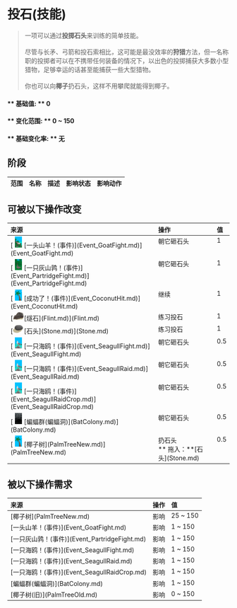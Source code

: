 # 投石(技能)  
> 一项可以通过<b>投掷石头</b>来训练的简单技能。<br><br>尽管与长矛、弓箭和投石索相比，这可能是最没效率的<b>狩猎</b>方法，但一名称职的投掷者可以在不携带任何装备的情况下，以出色的投掷捕获大多数小型猎物，足够幸运的话甚至能捕获一些大型猎物。<br><br>你也可以向<b>椰子</b>扔石头，这样不用攀爬就能得到椰子。  
  
#### ** 基础值: ** 0   
#### ** 变化范围: ** 0 ~ 150  
#### ** 基础变化率: ** 无   
## 阶段  
<table class="table table-bordered"><thead><tr ><th  style="text-align:left;vertical-align:top;" >范围</th><th  style="text-align:left;vertical-align:top;" >名称</th><th  style="text-align:left;vertical-align:top;" >描述</th><th  style="text-align:left;vertical-align:top;" >影响状态</th><th  style="text-align:left;vertical-align:top;" >影响动作</th></tr></thead></tbody></table>  
  
## 可被以下操作改变  
<table class="table table-bordered"><thead><tr ><th  style="text-align:left;vertical-align:top;" >来源</th><th  style="text-align:left;vertical-align:top;" >操作</th><th  style="text-align:left;vertical-align:top;" >值</th></tr></thead><tr ><td  style="text-align:left;vertical-align:top;" >[<div style="width:25px;display:inline-block;text-align:center"><img decoding="async" src="Sprite/GoatEvent.png" href="a.md" style="max-width:25px;max-height:25px;"></div>[一头山羊！(事件)](Event_GoatFight.md)](Event_GoatFight.md)</td><td  style="text-align:left;vertical-align:top;" >朝它砸石头</td><td  style="text-align:left;vertical-align:top;" >1</td></tr><tr ><td  style="text-align:left;vertical-align:top;" >[<div style="width:25px;display:inline-block;text-align:center"><img decoding="async" src="Sprite/PartridgeEvent.png" href="a.md" style="max-width:25px;max-height:25px;"></div>[一只灰山鹑！(事件)](Event_PartridgeFight.md)](Event_PartridgeFight.md)</td><td  style="text-align:left;vertical-align:top;" >朝它砸石头</td><td  style="text-align:left;vertical-align:top;" >1</td></tr><tr ><td  style="text-align:left;vertical-align:top;" >[<div style="width:25px;display:inline-block;text-align:center"><img decoding="async" src="Sprite/PalmTree.png" href="a.md" style="max-width:25px;max-height:25px;"></div>[成功了！(事件)](Event_CoconutHit.md)](Event_CoconutHit.md)</td><td  style="text-align:left;vertical-align:top;" >继续</td><td  style="text-align:left;vertical-align:top;" >1</td></tr><tr ><td  style="text-align:left;vertical-align:top;" >[<div style="width:25px;display:inline-block;text-align:center"><img decoding="async" src="Sprite/Flint.png" href="a.md" style="max-width:25px;max-height:25px;"></div>[燧石](Flint.md)](Flint.md)</td><td  style="text-align:left;vertical-align:top;" >练习投石</td><td  style="text-align:left;vertical-align:top;" >1</td></tr><tr ><td  style="text-align:left;vertical-align:top;" >[<div style="width:25px;display:inline-block;text-align:center"><img decoding="async" src="Sprite/Stone.png" href="a.md" style="max-width:25px;max-height:25px;"></div>[石头](Stone.md)](Stone.md)</td><td  style="text-align:left;vertical-align:top;" >练习投石</td><td  style="text-align:left;vertical-align:top;" >1</td></tr><tr ><td  style="text-align:left;vertical-align:top;" >[<div style="width:25px;display:inline-block;text-align:center"><img decoding="async" src="Sprite/Seagull.png" href="a.md" style="max-width:25px;max-height:25px;"></div>[一只海鸥！(事件)](Event_SeagullFight.md)](Event_SeagullFight.md)</td><td  style="text-align:left;vertical-align:top;" >朝它砸石头</td><td  style="text-align:left;vertical-align:top;" >0.5</td></tr><tr ><td  style="text-align:left;vertical-align:top;" >[<div style="width:25px;display:inline-block;text-align:center"><img decoding="async" src="Sprite/Seagull.png" href="a.md" style="max-width:25px;max-height:25px;"></div>[一只海鸥！(事件)](Event_SeagullRaid.md)](Event_SeagullRaid.md)</td><td  style="text-align:left;vertical-align:top;" >朝它砸石头</td><td  style="text-align:left;vertical-align:top;" >0.5</td></tr><tr ><td  style="text-align:left;vertical-align:top;" >[<div style="width:25px;display:inline-block;text-align:center"><img decoding="async" src="Sprite/Seagull.png" href="a.md" style="max-width:25px;max-height:25px;"></div>[一只海鸥！(事件)](Event_SeagullRaidCrop.md)](Event_SeagullRaidCrop.md)</td><td  style="text-align:left;vertical-align:top;" >朝它砸石头</td><td  style="text-align:left;vertical-align:top;" >0.5</td></tr><tr ><td  style="text-align:left;vertical-align:top;" >[<div style="width:25px;display:inline-block;text-align:center"><img decoding="async" src="Sprite/BatColony.png" href="a.md" style="max-width:25px;max-height:25px;"></div>[蝙蝠群(蝙蝠洞)](BatColony.md)](BatColony.md)</td><td  style="text-align:left;vertical-align:top;" >朝它砸石头</td><td  style="text-align:left;vertical-align:top;" >0.5</td></tr><tr ><td  style="text-align:left;vertical-align:top;" >[<div style="width:25px;display:inline-block;text-align:center"><img decoding="async" src="Sprite/PalmTree.png" href="a.md" style="max-width:25px;max-height:25px;"></div>[椰子树](PalmTreeNew.md)](PalmTreeNew.md)</td><td  style="text-align:left;vertical-align:top;" >扔石头<br>** 拖入：**[石头](Stone.md)</td><td  style="text-align:left;vertical-align:top;" >0.5</td></tr></tbody></table>  
  
## 被以下操作需求  
<table class="table table-bordered"><thead><tr ><th  style="text-align:left;vertical-align:top;" >来源</th><th  style="text-align:left;vertical-align:top;" >操作</th><th  style="text-align:left;vertical-align:top;" >值</th></tr></thead><tr ><td  style="text-align:left;vertical-align:top;" >[椰子树](PalmTreeNew.md)</td><td  style="text-align:left;vertical-align:top;" >影响</td><td  style="text-align:left;vertical-align:top;" >25 ~ 150</td></tr><tr ><td  style="text-align:left;vertical-align:top;" >[一头山羊！(事件)](Event_GoatFight.md)</td><td  style="text-align:left;vertical-align:top;" >影响</td><td  style="text-align:left;vertical-align:top;" >1 ~ 150</td></tr><tr ><td  style="text-align:left;vertical-align:top;" >[一只灰山鹑！(事件)](Event_PartridgeFight.md)</td><td  style="text-align:left;vertical-align:top;" >影响</td><td  style="text-align:left;vertical-align:top;" >1 ~ 150</td></tr><tr ><td  style="text-align:left;vertical-align:top;" >[一只海鸥！(事件)](Event_SeagullFight.md)</td><td  style="text-align:left;vertical-align:top;" >影响</td><td  style="text-align:left;vertical-align:top;" >1 ~ 150</td></tr><tr ><td  style="text-align:left;vertical-align:top;" >[一只海鸥！(事件)](Event_SeagullRaid.md)</td><td  style="text-align:left;vertical-align:top;" >影响</td><td  style="text-align:left;vertical-align:top;" >1 ~ 150</td></tr><tr ><td  style="text-align:left;vertical-align:top;" >[一只海鸥！(事件)](Event_SeagullRaidCrop.md)</td><td  style="text-align:left;vertical-align:top;" >影响</td><td  style="text-align:left;vertical-align:top;" >1 ~ 150</td></tr><tr ><td  style="text-align:left;vertical-align:top;" >[蝙蝠群(蝙蝠洞)](BatColony.md)</td><td  style="text-align:left;vertical-align:top;" >影响</td><td  style="text-align:left;vertical-align:top;" >1 ~ 150</td></tr><tr ><td  style="text-align:left;vertical-align:top;" >[椰子树(旧)](PalmTreeOld.md)</td><td  style="text-align:left;vertical-align:top;" >影响</td><td  style="text-align:left;vertical-align:top;" >0 ~ 150</td></tr></tbody></table>  
  


<script>document.title="投石(技能) - 卡牌生存百科 Card Survival Wiki";</script>